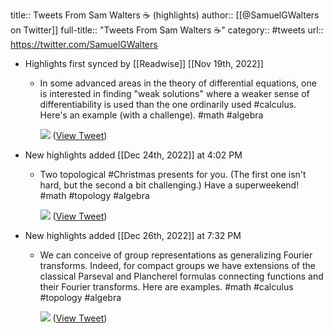 title:: Tweets From Sam Walters ☕️ (highlights)
author:: [[@SamuelGWalters on Twitter]]
full-title:: "Tweets From Sam Walters ☕️"
category:: #tweets
url:: https://twitter.com/SamuelGWalters

- Highlights first synced by [[Readwise]] [[Nov 19th, 2022]]
	- In some advanced areas in the theory of differential equations, one is interested in finding "weak solutions" where a weaker sense of differentiability is used than the one ordinarily used #calculus. Here's an example (with a challenge). #math #algebra 
	  
	  ![](https://pbs.twimg.com/media/E36fRuCVcAs9NuX.jpg) ([View Tweet](https://twitter.com/SamuelGWalters/status/1404737086113030145))
- New highlights added [[Dec 24th, 2022]] at 4:02 PM
	- Two topological #Christmas presents for you. (The first one isn't hard, but the second a bit challenging.) Have a superweekend! #math #topology #algebra 
	  
	  ![](https://pbs.twimg.com/media/FktHA-XXwAESr9I.jpg) ([View Tweet](https://twitter.com/SamuelGWalters/status/1606456537106583555))
- New highlights added [[Dec 26th, 2022]] at 7:32 PM
	- We can conceive of group representations as generalizing Fourier transforms. Indeed, for compact groups we have extensions of the classical Parseval and Plancherel formulas connecting functions and their Fourier transforms. Here are examples. #math #calculus #topology #algebra 
	  
	  ![](https://pbs.twimg.com/media/Fk4w1aLX0AE-VB1.jpg) ([View Tweet](https://twitter.com/SamuelGWalters/status/1607276119639691265))